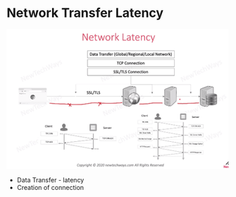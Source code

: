 # Network Transfer Latency

![Alt text](./images/image-4.png)

- Data Transfer - latency
- Creation of connection